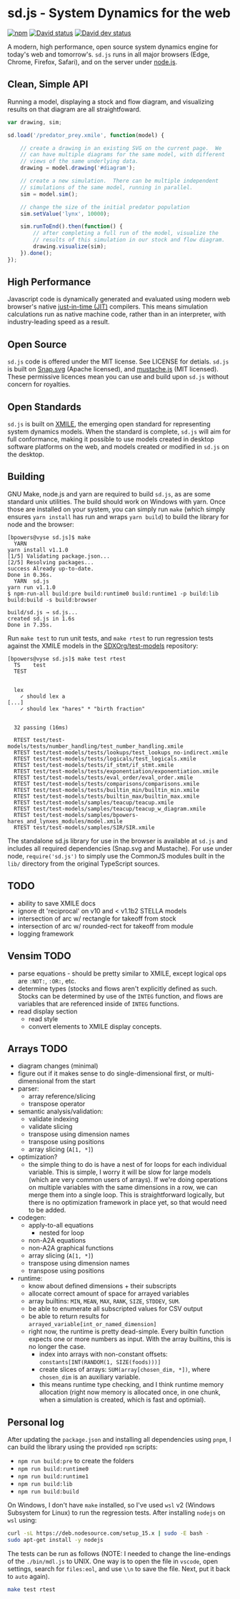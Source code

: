 sd.js - System Dynamics for the web
===================================

[![npm](https://img.shields.io/npm/v/sd.js.svg)]()
[![David status](https://david-dm.org/sdlabs/sd.js.svg)](https://david-dm.org/sdlabs/sd.js#info=dependencies&view=table)
[![David dev status](https://david-dm.org/sdlabs/sd.js/dev-status.svg)](https://david-dm.org/sdlabs/sd.js#info=devDependencies&view=table)

A modern, high performance, open source system dynamics engine for
today's web and tomorrow's.  `sd.js` runs in all major browsers
(Edge, Chrome, Firefox, Safari), and on the server under
[node.js](https://nodejs.org).

Clean, Simple API
-----------------

Running a model, displaying a stock and flow diagram, and visualizing
results on that diagram are all straightfoward.

```Javascript
var drawing, sim;

sd.load('/predator_prey.xmile', function(model) {

    // create a drawing in an existing SVG on the current page.  We
    // can have multiple diagrams for the same model, with different
    // views of the same underlying data.
    drawing = model.drawing('#diagram');

    // create a new simulation.  There can be multiple independent
    // simulations of the same model, running in parallel.
    sim = model.sim();

    // change the size of the initial predator population
    sim.setValue('lynx', 10000);

    sim.runToEnd().then(function() {
        // after completing a full run of the model, visualize the
        // results of this simulation in our stock and flow diagram.
        drawing.visualize(sim);
    }).done();
});
```

High Performance
----------------

Javascript code is dynamically generated and evaluated using modern
web browser's native
[just-in-time (JIT)](https://en.wikipedia.org/wiki/Just-in-time_compilation)
compilers.  This means simulation calculations run as native machine
code, rather than in an interpreter, with industry-leading speed as a
result.

Open Source
-----------

`sd.js` code is offered under the MIT license.  See LICENSE for
detials.  `sd.js` is built on [Snap.svg](http://snapsvg.io/) (Apache
licensed), and [mustache.js](https://github.com/janl/mustache.js) (MIT
licensed).  These permissive licences mean you can use and build upon
`sd.js` without concern for royalties.

Open Standards
--------------

`sd.js` is built on
[XMILE](https://www.oasis-open.org/committees/tc_home.php?wg_abbrev=xmile),
the emerging open standard for representing system dynamics models.
When the standard is complete, `sd.js` will aim for full conformance,
making it possible to use models created in desktop software platforms
on the web, and models created or modified in `sd.js` on the desktop.

Building
--------

GNU Make, node.js and yarn are required to build `sd.js`, as are some
standard unix utilities.  The build should work on Windows with yarn.
Once those are installed on your system, you can simply run `make`
(which simply ensures `yarn install` has run and wraps `yarn build`)
to build the library for node and the browser:

```
[bpowers@vyse sd.js]$ make
  YARN
yarn install v1.1.0
[1/5] Validating package.json...
[2/5] Resolving packages...
success Already up-to-date.
Done in 0.36s.
  YARN  sd.js
yarn run v1.1.0
$ npm-run-all build:pre build:runtime0 build:runtime1 -p build:lib build:build -s build:browser

build/sd.js → sd.js...
created sd.js in 1.6s
Done in 7.35s.
```

Run `make test` to run unit tests, and `make rtest` to run regression
tests against the XMILE models in the
[SDXOrg/test-models](https://github.com/SDXorg/test-models) repository:

```
[bpowers@vyse sd.js]$ make test rtest
  TS    test
  TEST


  lex
    ✓ should lex a
[...]
    ✓ should lex "hares" * "birth fraction"


  32 passing (16ms)

  RTEST test/test-models/tests/number_handling/test_number_handling.xmile
  RTEST test/test-models/tests/lookups/test_lookups_no-indirect.xmile
  RTEST test/test-models/tests/logicals/test_logicals.xmile
  RTEST test/test-models/tests/if_stmt/if_stmt.xmile
  RTEST test/test-models/tests/exponentiation/exponentiation.xmile
  RTEST test/test-models/tests/eval_order/eval_order.xmile
  RTEST test/test-models/tests/comparisons/comparisons.xmile
  RTEST test/test-models/tests/builtin_min/builtin_min.xmile
  RTEST test/test-models/tests/builtin_max/builtin_max.xmile
  RTEST test/test-models/samples/teacup/teacup.xmile
  RTEST test/test-models/samples/teacup/teacup_w_diagram.xmile
  RTEST test/test-models/samples/bpowers-hares_and_lynxes_modules/model.xmile
  RTEST test/test-models/samples/SIR/SIR.xmile
```

The standalone sd.js library for use in the browser is available at
`sd.js` and includes all required dependencies (Snap.svg and
Mustache).  For use under node, `require('sd.js')` to simply use the
CommonJS modules built in the `lib/` directory from the original
TypeScript sources.

TODO
----

- ability to save XMILE docs
- ignore dt 'reciprocal' on v10 and < v1.1b2 STELLA models
- intersection of arc w/ rectangle for takeoff from stock
- intersection of arc w/ rounded-rect for takeoff from module
- logging framework

Vensim TODO
-----------

- parse equations - should be pretty similar to XMILE, except logical
  ops are `:NOT:`, `:OR:`, etc.
- determine types (stocks and flows aren't explicitly defined as
  such. Stocks can be determined by use of the `INTEG` function, and
  flows are variables that are referenced inside of `INTEG` functions.
- read display section
  - read style
  - convert elements to XMILE display concepts.


Arrays TODO
-----------

- diagram changes (minimal)
- figure out if it makes sense to do single-dimensional first, or multi-
  dimensional from the start
- parser:
  - array reference/slicing
  - transpose operator
- semantic analysis/validation:
  - validate indexing
  - validate slicing
  - transpose using dimension names
  - transpose using positions
  - array slicing (`A[1, *]`)
- optimization?
  - the simple thing to do is have a nest of for loops for each individual
    variable.  This is simple, I worry it will be slow for large models (which
    are very common users of arrays).  If we're doing operations on multiple
    variables with the same dimensions in a row, we can merge them into a
    single loop.  This is straightforward logically, but there is no
    optimization framework in place yet, so that would need to be added.
- codegen:
  - apply-to-all equations
    - nested for loop
  - non-A2A equations
  - non-A2A graphical functions
  - array slicing (`A[1, *]`)
  - transpose using dimension names
  - transpose using positions
- runtime:
  - know about defined dimensions + their subscripts
  - allocate correct amount of space for arrayed variables
  - array builtins: `MIN`, `MEAN`, `MAX`, `RANK`, `SIZE`, `STDDEV`, `SUM`.
  - be able to enumerate all subscripted values for CSV output
  - be able to return results for `arrayed_variable[int_or_named_dimension]`
  - right now, the runtime is pretty dead-simple.  Every builtin
    function expects one or more numbers as input.  With the array
    builtins, this is no longer the case.
    - index into arrays with non-constant offsets:
      `constants[INT(RANDOM(1, SIZE(foods)))]`
    - create slices of arrays: `SUM(array[chosen_dim, *])`, where
      `chosen_dim` is an auxiliary variable.
    - this means runtime type checking, and I think runtime memory
      allocation (right now memory is allocated once, in one chunk, when a
      simulation is created, which is fast and optimial).

Personal log
------------

After updating the `package.json` and installing all dependencies using `pnpm`, I can build the library using the provided `npm` scripts:

- `npm run build:pre` to create the folders
- `npm run build:runtime0`
- `npm run build:runtime1`
- `npm run build:lib`
- `npm run build:build`

On Windows, I don't have `make` installed, so I've used `wsl` v2 (Windows Subsystem for Linux) to run the regression tests. After installing `nodejs` on `wsl` using:

```bash
curl -sL https://deb.nodesource.com/setup_15.x | sudo -E bash -
sudo apt-get install -y nodejs
```

The tests can be run as follows (NOTE: I needed to change the line-endings of the `./bin/mdl.js` to UNIX. One way is to open the file in `vscode`, open settings, search for `files:eol`, and use `\\n` to save the file. Next, put it back to `auto` again).

```bash
make test rtest
```
